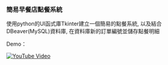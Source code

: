 ### 簡易早餐店點餐系統

使用python的UI函式庫Tkinter建立一個簡易的點餐系統, 以及結合DBeaver(MySQL)資料庫, 在資料庫新的訂單編號並儲存點餐明細

Demo：

[![YouTube Video](https://img.youtube.com/vi/e0-QUWHV5jI/0.jpg)](https://youtu.be/e0-QUWHV5jI)
